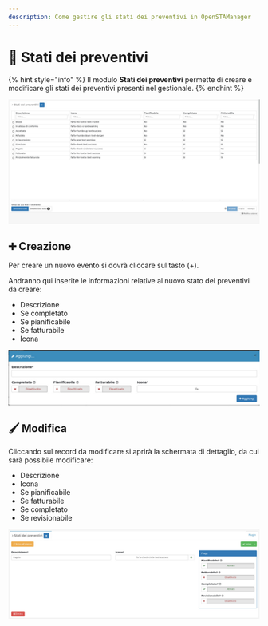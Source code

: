 ```yaml
---
description: Come gestire gli stati dei preventivi in OpenSTAManager
---
```


# 📑 Stati dei preventivi

{% hint style="info" %}
Il modulo **Stati dei preventivi** permette di creare e modificare gli stati dei preventivi presenti nel gestionale.
{% endhint %}

![](<../../../../.gitbook/assets/image (59).png>)

## ➕ Creazione

Per creare un nuovo evento si dovrà cliccare sul tasto (+).

Andranno qui inserite le informazioni relative al nuovo stato dei preventivi da creare:

* Descrizione
* Se completato
* Se pianificabile
* Se fatturabile
* Icona

![](<../../../../.gitbook/assets/image (553).png>)

## 🖌️ Modifica

Cliccando sul record da modificare si aprirà la schermata di dettaglio, da cui sarà possibile modificare:

* Descrizione
* Icona
* Se pianificabile
* Se fatturabile
* Se completato
* Se revisionabile

![](<../../../../.gitbook/assets/image (569).png>)

